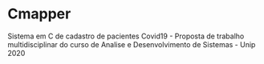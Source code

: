# Cmapper
Sistema em C de cadastro de pacientes Covid19 - Proposta de trabalho multidisciplinar do curso de Analise e Desenvolvimento de Sistemas - Unip 2020
